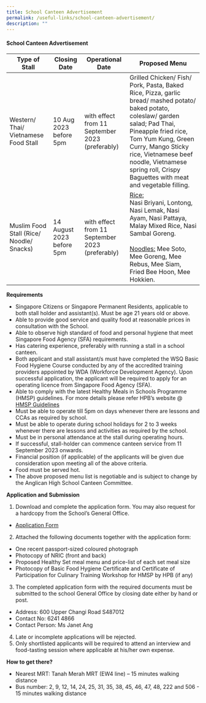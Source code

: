 ```yaml
---
title: School Canteen Advertisement
permalink: /useful-links/school-canteen-advertisement/
description: ""
---
```

#### School Canteen Advertisement



|Type of Stall|Closing Date|Operational Date|Proposed Menu|
| -------- | -------- | -------- |-------- |
| Western/ Thai/ Vietnamese Food Stall|10 Aug 2023 before 5pm| with effect from 11 September 2023 (preferably) |Grilled Chicken/ Fish/ Pork, Pasta, Baked Rice, Pizza, garlic bread/ mashed potato/ baked potato, coleslaw/ garden salad; Pad Thai, Pineapple fried rice, Tom Yum Kung, Green Curry, Mango Sticky rice, Vietnamese beef noodle, Vietnamese spring roll, Crispy Baguettes with meat and vegetable filling.|
| Muslim Food Stall (Rice/ Noodle/ Snacks) | 14 August 2023 before 5pm| with effect from 11 September 2023 (preferably) |<u>Rice:</u> <br>Nasi Briyani, Lontong, Nasi Lemak, Nasi Ayam, Nasi Pattaya, Malay Mixed Rice, Nasi Sambal Goreng.<br><br><u>Noodles:</u> Mee Soto, Mee Goreng, Mee Rebus, Mee Siam, Fried Bee Hoon, Mee Hokkien.  |


**Requirements**

- Singapore Citizens or Singapore Permanent Residents, applicable to both stall holder and assistant(s). Must be age 21 years old or above.<br>
- Able to provide good service and quality food at reasonable prices in consultation with the School.<br>
- Able to observe high standard of food and personal hygiene that meet Singapore Food Agency (SFA) requirements.<br>
- Has catering experience, preferably with running a stall in a school canteen.<br>
- Both applicant and stall assistant/s must have completed the WSQ Basic Food Hygiene Course conducted by any of the accredited training providers appointed by WDA (Workforce Development Agency). Upon successful application, the applicant will be required to apply for an operating licence from Singapore Food Agency (SFA).<br> 
- Able to comply with the latest Healthy Meals in Schools Programme (HMSP) guidelines.  For more details please refer HPB’s website @ [HMSP Guidelines](/files/Useful%20Links/School%20Canteen/hmsp_guidelines.pdf)   <br>
- Must be able to operate till 5pm on days whenever there are lessons and CCAs as required by school.<br>
- Must be able to operate during school holidays for 2 to 3 weeks whenever there are lessons and activities as required by the school.<br>
- Must be in personal attendance at the stall during operating hours.<br>
- If successful, stall-holder can commence canteen service from 11 September 2023 onwards.<br>
- Financial position (if applicable) of the applicants will be given due consideration upon meeting all of the above criteria.<br>
- Food must be served hot.<br>
- The above proposed menu list is negotiable and is subject to change by the Anglican High School Canteen Committee.<br>



**Application and Submission**

1. Download and complete the application form. You may also request for a hardcopy from the School’s General Office.
* [Application Form](/files/Useful%20Links/School%20Canteen/formbf7_application_for_canteen_stall.pdf) 

2. Attached the following documents together with the application form:
* One recent passport-sized coloured photograph
* Photocopy of NRIC (front and back)
* Proposed Healthy Set meal menu and price-list of each set meal size
* Photocopy of Basic Food Hygiene Certificate and Certificate of Participation for Culinary Training Workshop for HMSP by HPB (if any)

3. The completed application form with the required documents must be submitted to the school General Office by closing date either by hand or post.

* Address: 600 Upper Changi Road S487012
* Contact No: 6241 4866
* Contact Person: Ms Janet Ang  

4. Late or incomplete applications will be rejected.<br>
5. Only shortlisted applicants will be required to attend an interview and food-tasting session where applicable at his/her own expense.<br>


**How to get there?**
* Nearest MRT: Tanah Merah MRT (EW4 line) – 15 minutes walking distance
* Bus number: 2, 9, 12, 14, 24, 25, 31, 35, 38, 45, 46, 47, 48, 222 and 506 - 15 minutes walking distance